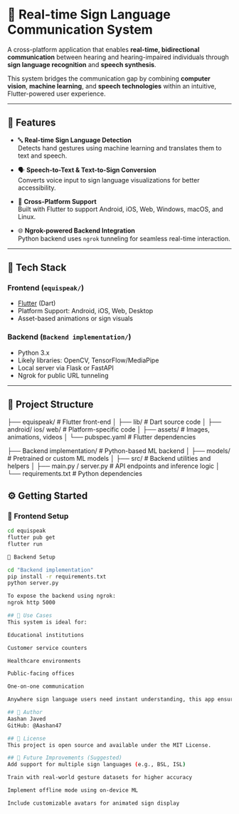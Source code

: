# 🤟 Real-time Sign Language Communication System

A cross-platform application that enables **real-time, bidirectional communication** between hearing and hearing-impaired individuals through **sign language recognition** and **speech synthesis**.

This system bridges the communication gap by combining **computer vision**, **machine learning**, and **speech technologies** within an intuitive, Flutter-powered user experience.

---

## 🚀 Features

- 🔤 **Real-time Sign Language Detection**  
  Detects hand gestures using machine learning and translates them to text and speech.

- 🗣️ **Speech-to-Text & Text-to-Sign Conversion**  
  Converts voice input to sign language visualizations for better accessibility.

- 📱 **Cross-Platform Support**  
  Built with Flutter to support Android, iOS, Web, Windows, macOS, and Linux.

- 🌐 **Ngrok-powered Backend Integration**  
  Python backend uses `ngrok` tunneling for seamless real-time interaction.

---

## 🧠 Tech Stack

### Frontend (`equispeak/`)
- [Flutter](https://flutter.dev/) (Dart)
- Platform Support: Android, iOS, Web, Desktop
- Asset-based animations or sign visuals

### Backend (`Backend implementation/`)
- Python 3.x
- Likely libraries: OpenCV, TensorFlow/MediaPipe
- Local server via Flask or FastAPI
- Ngrok for public URL tunneling

---

## 📁 Project Structure

├── equispeak/ # Flutter front-end
│ ├── lib/ # Dart source code
│ ├── android/ ios/ web/ # Platform-specific code
│ ├── assets/ # Images, animations, videos
│ └── pubspec.yaml # Flutter dependencies

├── Backend implementation/ # Python-based ML backend
│ ├── models/ # Pretrained or custom ML models
│ ├── src/ # Backend utilities and helpers
│ ├── main.py / server.py # API endpoints and inference logic
│ └── requirements.txt # Python dependencies

## ⚙️ Getting Started

### 🔧 Frontend Setup

```bash
cd equispeak
flutter pub get
flutter run

🧠 Backend Setup

cd "Backend implementation"
pip install -r requirements.txt
python server.py

To expose the backend using ngrok:
ngrok http 5000

## 📌 Use Cases
This system is ideal for:

Educational institutions

Customer service counters

Healthcare environments

Public-facing offices

One-on-one communication

Anywhere sign language users need instant understanding, this app ensures inclusive communication.

## 👤 Author
Aashan Javed
GitHub: @Aashan47

## 📌 License
This project is open source and available under the MIT License.

## 🙌 Future Improvements (Suggested)
Add support for multiple sign languages (e.g., BSL, ISL)

Train with real-world gesture datasets for higher accuracy

Implement offline mode using on-device ML

Include customizable avatars for animated sign display
